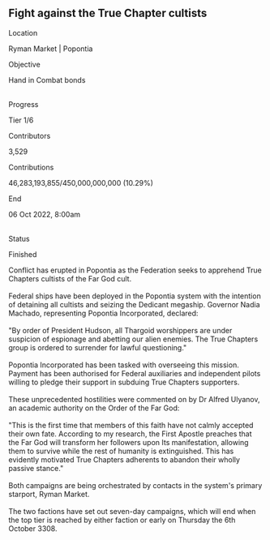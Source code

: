 ## Fight against the True Chapter cultists

Location

Ryman Market \| Popontia

Objective

Hand in Combat bonds

\
Progress

Tier 1/6

Contributors

3,529

Contributions

46,283,193,855/450,000,000,000 (10.29%)

End

06 Oct 2022, 8:00am

\
Status

Finished

Conflict has erupted in Popontia as the Federation seeks to apprehend
True Chapters cultists of the Far God cult.\
\
Federal ships have been deployed in the Popontia system with the
intention of detaining all cultists and seizing the Dedicant megaship.
Governor Nadia Machado, representing Popontia Incorporated, declared:\
\
\"By order of President Hudson, all Thargoid worshippers are under
suspicion of espionage and abetting our alien enemies. The True Chapters
group is ordered to surrender for lawful questioning.\"\
\
Popontia Incorporated has been tasked with overseeing this mission.
Payment has been authorised for Federal auxiliaries and independent
pilots willing to pledge their support in subduing True Chapters
supporters.\
\
These unprecedented hostilities were commented on by Dr Alfred Ulyanov,
an academic authority on the Order of the Far God:\
\
\"This is the first time that members of this faith have not calmly
accepted their own fate. According to my research, the First Apostle
preaches that the Far God will transform her followers upon Its
manifestation, allowing them to survive while the rest of humanity is
extinguished. This has evidently motivated True Chapters adherents to
abandon their wholly passive stance.\"\
\
Both campaigns are being orchestrated by contacts in the system\'s
primary starport, Ryman Market.\
\
The two factions have set out seven-day campaigns, which will end when
the top tier is reached by either faction or early on Thursday the 6th
October 3308.
